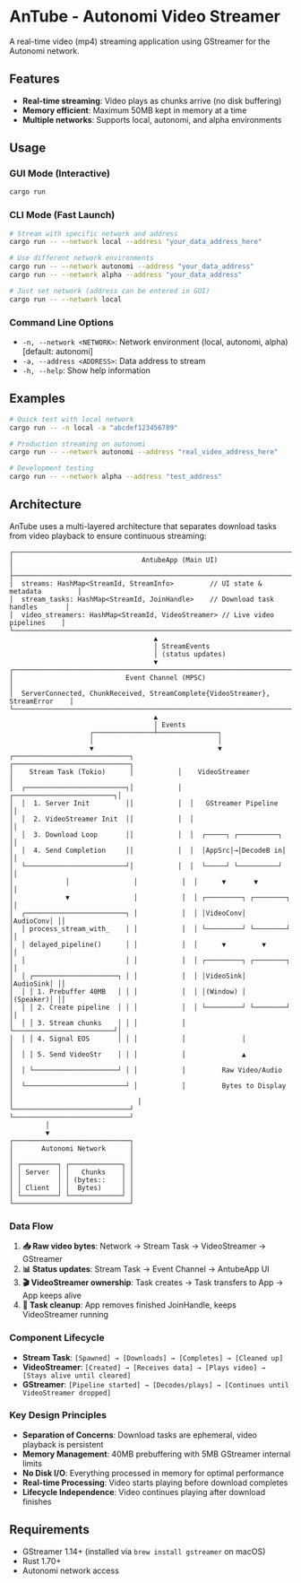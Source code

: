 # AnTube - Autonomi Video Streamer

A real-time video (mp4) streaming application using GStreamer for the Autonomi network.

## Features

- **Real-time streaming**: Video plays as chunks arrive (no disk buffering)
- **Memory efficient**: Maximum 50MB kept in memory at a time
- **Multiple networks**: Supports local, autonomi, and alpha environments

## Usage

### GUI Mode (Interactive)
```bash
cargo run
```

### CLI Mode (Fast Launch)
```bash
# Stream with specific network and address
cargo run -- --network local --address "your_data_address_here"

# Use different network environments
cargo run -- --network autonomi --address "your_data_address"
cargo run -- --network alpha --address "your_data_address"

# Just set network (address can be entered in GUI)
cargo run -- --network local
```

### Command Line Options

- `-n, --network <NETWORK>`: Network environment (local, autonomi, alpha) [default: autonomi]
- `-a, --address <ADDRESS>`: Data address to stream
- `-h, --help`: Show help information

## Examples

```bash
# Quick test with local network
cargo run -- -n local -a "abcdef123456789"

# Production streaming on autonomi
cargo run -- --network autonomi --address "real_video_address_here"

# Development testing
cargo run -- --network alpha --address "test_address"
```

## Architecture

AnTube uses a multi-layered architecture that separates download tasks from video playback to ensure continuous streaming:

```
┌─────────────────────────────────────────────────────────────────────────────────┐
│                                AntubeApp (Main UI)                              │
├─────────────────────────────────────────────────────────────────────────────────┤
│  streams: HashMap<StreamId, StreamInfo>         // UI state & metadata         │
│  stream_tasks: HashMap<StreamId, JoinHandle>    // Download task handles       │
│  video_streamers: HashMap<StreamId, VideoStreamer> // Live video pipelines    │
└─────────────────────────────────────────────────────────────────────────────────┘
                                    ▲
                                    │ StreamEvents
                                    │ (status updates)
                                    ▼
┌─────────────────────────────────────────────────────────────────────────────────┐
│                            Event Channel (MPSC)                                │
│  ServerConnected, ChunkReceived, StreamComplete{VideoStreamer}, StreamError    │
└─────────────────────────────────────────────────────────────────────────────────┘
                                    ▲
                                    │ Events
                    ┌───────────────┴───────────────┐
                    │                               │
                    ▼                               ▼
┌─────────────────────────────┐           ┌─────────────────────────────┐
│    Stream Task (Tokio)      │           │    VideoStreamer           │
│  ┌─────────────────────────┐│           │  ┌─────────────────────────┐│
│  │  1. Server Init         ││           │  │   GStreamer Pipeline    ││
│  │  2. VideoStreamer Init  ││           │  │                         ││
│  │  3. Download Loop       ││           │  │  ┌─────┐ ┌──────────┐   ││
│  │  4. Send Completion     ││           │  │  │AppSrc│→│DecodeB in│   ││
│  └─────────────────────────┘│           │  │  └─────┘ └──────────┘   ││
│             │                │           │  │      ▼       ▼         ││
│             ▼                │           │  │ ┌─────────┐ ┌────────┐  ││
│  ┌─────────────────────────┐ │           │  │ │VideoConv│ │AudioConv│ ││
│  │ process_stream_with_    │ │           │  │ └─────────┘ └────────┘  ││
│  │ delayed_pipeline()      │ │           │  │      ▼         ▼       ││
│  │                         │ │           │  │ ┌─────────┐ ┌────────┐  ││
│  │ ┌─────────────────────┐ │ │           │  │ │VideoSink│ │AudioSink│ ││
│  │ │ 1. Prebuffer 40MB   │ │ │           │  │ │(Window) │ │(Speaker)│ ││
│  │ │ 2. Create pipeline  │ │ │           │  │ └─────────┘ └────────┘  ││
│  │ │ 3. Stream chunks    │ │ │           │  └─────────────────────────┘│
│  │ │ 4. Signal EOS       │ │ │           │              │              │
│  │ │ 5. Send VideoStr    │ │ │           │              ▲              │
│  │ └─────────────────────┘ │ │           │         Raw Video/Audio     │
│  └─────────────────────────┘ │           │         Bytes to Display    │
│                               │           └─────────────────────────────┘
└─────────────────────────────┘
         │
         ▼
┌─────────────────────────────┐
│       Autonomi Network      │
│                             │
│ ┌─────────┐ ┌─────────────┐ │
│ │ Server  │ │   Chunks    │ │
│ │         │ │ (bytes::    │ │
│ │ Client  │ │  Bytes)     │ │
│ └─────────┘ └─────────────┘ │
└─────────────────────────────┘
```

### Data Flow
1. **📥 Raw video bytes**: Network → Stream Task → VideoStreamer → GStreamer
2. **📊 Status updates**: Stream Task → Event Channel → AntubeApp UI
3. **🎬 VideoStreamer ownership**: Task creates → Task transfers to App → App keeps alive
4. **🧹 Task cleanup**: App removes finished JoinHandle, keeps VideoStreamer running

### Component Lifecycle
- **Stream Task**: `[Spawned] → [Downloads] → [Completes] → [Cleaned up]`
- **VideoStreamer**: `[Created] → [Receives data] → [Plays video] → [Stays alive until cleared]`
- **GStreamer**: `[Pipeline started] → [Decodes/plays] → [Continues until VideoStreamer dropped]`

### Key Design Principles
- **Separation of Concerns**: Download tasks are ephemeral, video playback is persistent
- **Memory Management**: 40MB prebuffering with 5MB GStreamer internal limits
- **No Disk I/O**: Everything processed in memory for optimal performance
- **Real-time Processing**: Video starts playing before download completes
- **Lifecycle Independence**: Video continues playing after download finishes

## Requirements

- GStreamer 1.14+ (installed via `brew install gstreamer` on macOS)
- Rust 1.70+
- Autonomi network access
